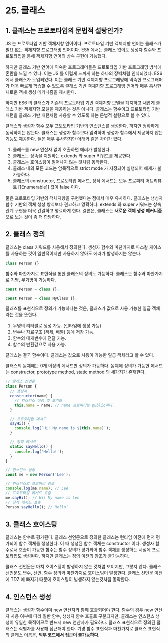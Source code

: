 # 25. 클래스

## 1. 클래스는 프로토타입의 문법적 설탕인가?

JS 는 프로토타입 기반 객체지향 언어이다. 프로토타입 기반 객체지향 언어는 클래스가 필요 없는 객체지향 프로그래밍 언어이다. ES5 에서는 클래스 없이도 생성자 함수와 프로토타입을 통해 객체지향 언어의 상속 구현이 가능했다.

하지만 클래스 기반 언어에 익숙한 프로그래머들은 프로토타입 기반 프로그래밍 방식에 혼란을 느낄 수 있다. 이는 JS 를 어렵게 느끼게 하는 하나의 장벽처럼 인식되었다. ES6 에서 클래스가 도입되었다. 이는 클래스 기반 객체지향 프로그래밍에 익숙한 프로그래머가 더욱 빠르게 학습할 수 있도록 클래스 기반 객체지향 프로그래밍 언어와 매우 흡사한 새로운 객체 생성 메커니즘을 제시한다.

하지만 ES6 의 클래스가 기존의 프로토타입 기반 객체지향 모델을 폐지하고 새롭게 클래스 기반 객체지향 모델을 제공하는 것은 아니다. 클래스는 함수이고 프로토타입 기반 패턴을 클래스 기반 패턴처럼 사용할 수 있도록 하는 문법적 설탕으로 볼 수 있다.

클래스와 생성자 함수 모두 프토토타입 기반의 인스턴스를 생성한다. 하지만 정확하게 동작하지는 않는다. 클래스는 생성자 함수보다 엄격하며 생성자 함수에서 제공하지 않는 기능도 제공한다. 둘은 매우 유사하지만 아래와 같은 차이가 있다.

1. 클래스를 new 연산자 없이 호출하면 에러가 발생한다.
2. 클래스는 상속을 지원하는 extends 와 super 키워드를 제공한다.
3. 클래스는 호이스팅이 일어나지 않는 것처럼 동작한다.
4. 클래스 내의 모든 코드는 암묵적으로 strict mode 가 지정되어 실행되어 해제가 불가능하다.
5. 클래스의 constructor, 프로토타입 메서드, 정적 메서드는 모두 프로퍼티 어트리뷰트 [[Enumerable]] 값이 false 이다.

둘은 프로토타입 기반의 객체지향을 구현했다는 점에서 매우 유사하다. 클래스는 생성자 함수 기반의 객체 생성 방식보다 견고하고 명확하다. extends 와 super 키워드는 상속 관계 구현을 더욱 간결하고 명료하게 한다. 결론은, 클래스는 **새로운 객체 생성 메커니즘** 으로 보는 것이 좀 더 합당하다.

## 2. 클래스 정의

클래스는 class 키워드를 사용해서 정의한다. 생성자 함수와 마찬가지로 파스칼 케이스를 사용하는 것이 일반적이지만 사용하지 않아도 에러가 발생하지는 않는다.

```javascript
class Person {}
```
함수와 마찬가지로 표현식을 통한 클래스의 정의도 가능하다. 클래스는 함수와 마찬가지로 기명, 무기명이 가능하다.

```javascript
const Person = class {};

const Person = class MyClass {};
```

클래스를 표현식으로 정의가 가능하다는 것은, 클래스가 값으로 사용 가능한 일급 객체라는 것을 뜻한다. 

1. 무명의 리터럴로 생성 가능. (런타임에 생성 가능)
2. 변수나 자료구조 (객체, 배열) 등에 저장 가능.
3. 함수의 매개변수에 전달 가능.
4. 함수의 반환값으로 사용 가능.

클래스는 결국 함수이다. 클래스는 값으로 사용이 가능한 일급 객체라고 할 수 있다. 

클래스의 몸체에는 0개 이상의 메서드만 정의가 가능하다. 몸체에 정의가 가능한 메서드는 constructor, prototype method, static method 의 세가지가 존재한다.

```javascript
// 클래스 선언문
class Person {
  // 생성자
  constructor(name) {
    // 인스턴스 생성 및 초기화
    this.name = name; // name 프로퍼티는 public하다.
  }

  // 프로토타입 메서드
  sayHi() {
    console.log(`Hi! My name is ${this.name}`);
  }

  // 정적 메서드
  static sayHello() {
    console.log('Hello!');
  }
}

// 인스턴스 생성
const me = new Person('Lee');

// 인스턴스의 프로퍼티 참조
console.log(me.name); // Lee
// 프로토타입 메서드 호출
me.sayHi(); // Hi! My name is Lee
// 정적 메서드 호출
Person.sayHello(); // Hello!
```

## 3. 클래스 호이스팅

클래스는 함수로 평가된다. 클래스 선언문으로 정의한 클래스는 런타임 이전에 먼저 평가되어 함수 객체를 생성한다. 이 때 생성된 함수 객체는 constructor 이다. 생성자 함수로서 호출이 가능한 함수는 함수 정의가 평가되어 함수 객체를 생성하는 시점에 프로토타입도 생성된다. 하지만 클래스는 정의 이전의 참조가 불가능하다.

클래스 선언문은 마치 호이스팅이 발생하지 않는 것처럼 보이지만, 그렇지 않다. 클래스 선언문도 변수, 선언, 함수 정의와 마찬가지로 호이스팅이 발생한다. 클래스 선언문 이전에 TDZ 에 빠지기 때문에 호이스팅이 발생하지 않는것처럼 동작한다.

## 4. 인스턴스 생성

클래스는 생성자 함수이며 new 연산자와 함께 호출되어야 한다. 함수의 경우 new 연산자 사용 여부에 따라 일반 함수, 생성자 함수 호출로 구분되지만, 클래스는 인스턴스 생성이 유일한 목적이므로 반드시 new 연산자가 필요하다. 클래스 표현식으로 정의된 클래스는 식별자를 사용해 접근해야 한다. 기명 함수 표현식과 마찬가지로 클래스 표현식의 클래스 이름은, **외부 코드에서 접근이 불가능하다.**

